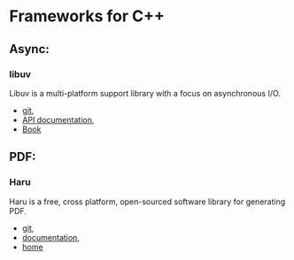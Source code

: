 Frameworks for C++ 
==================

Async:
------

### libuv

Libuv is a multi-platform support library with a focus on asynchronous I/O.

* [git](https://github.com/joyent/libuv.git),
* [API documentation](https://github.com/thlorenz/libuv-dox),
* [Book](http://nikhilm.github.io/uvbook/index.html)


PDF:
----

### Haru

Haru is a free, cross platform, open-sourced software library for generating 
PDF.

* [git](https://github.com/libharu/libharu.git),
* [documentation](https://github.com/libharu/libharu/wiki),
* [home](http://libharu.org)

